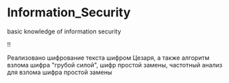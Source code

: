 # Information_Security
basic knowledge of information security

!!

Реализовано шифрование текста шифром Цезаря, а также алгоритм взлома шифра "грубой силой",  шифр простой замены, частотный анализ для взлома шифра простой замены